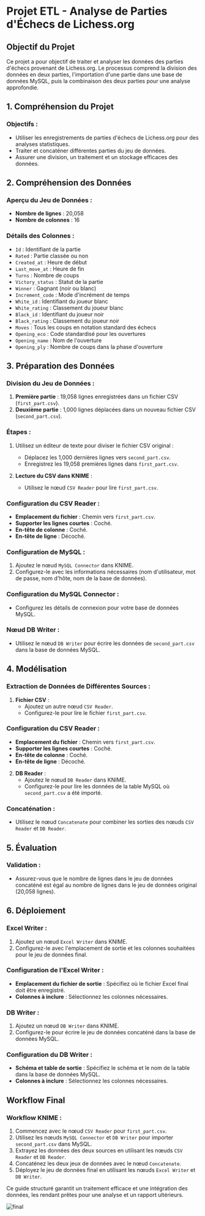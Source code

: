 

# Projet ETL - Analyse de Parties d'Échecs de Lichess.org

## Objectif du Projet

Ce projet a pour objectif de traiter et analyser les données des parties d'échecs provenant de Lichess.org. Le processus comprend la division des données en deux parties, l'importation d'une partie dans une base de données MySQL, puis la combinaison des deux parties pour une analyse approfondie.

## 1. Compréhension du Projet

### Objectifs :
- Utiliser les enregistrements de parties d'échecs de Lichess.org pour des analyses statistiques.
- Traiter et concaténer différentes parties du jeu de données.
- Assurer une division, un traitement et un stockage efficaces des données.

## 2. Compréhension des Données

### Aperçu du Jeu de Données :
- **Nombre de lignes** : 20,058
- **Nombre de colonnes** : 16

### Détails des Colonnes :
- `Id` : Identifiant de la partie
- `Rated` : Partie classée ou non
- `Created_at` : Heure de début
- `Last_move_at` : Heure de fin
- `Turns` : Nombre de coups
- `Victory_status` : Statut de la partie
- `Winner` : Gagnant (noir ou blanc)
- `Increment_code` : Mode d'incrément de temps
- `White_id` : Identifiant du joueur blanc
- `White_rating` : Classement du joueur blanc
- `Black_id` : Identifiant du joueur noir
- `Black_rating` : Classement du joueur noir
- `Moves` : Tous les coups en notation standard des échecs
- `Opening_eco` : Code standardisé pour les ouvertures
- `Opening_name` : Nom de l'ouverture
- `Opening_ply` : Nombre de coups dans la phase d'ouverture

## 3. Préparation des Données

### Division du Jeu de Données :
1. **Première partie** : 19,058 lignes enregistrées dans un fichier CSV (`first_part.csv`).
2. **Deuxième partie** : 1,000 lignes déplacées dans un nouveau fichier CSV (`second_part.csv`).

### Étapes :
1. Utilisez un éditeur de texte pour diviser le fichier CSV original :
   - Déplacez les 1,000 dernières lignes vers `second_part.csv`.
   - Enregistrez les 19,058 premières lignes dans `first_part.csv`.

2. **Lecture du CSV dans KNIME** :
   - Utilisez le nœud `CSV Reader` pour lire `first_part.csv`.

### Configuration du CSV Reader :
- **Emplacement du fichier** : Chemin vers `first_part.csv`.
- **Supporter les lignes courtes** : Coché.
- **En-tête de colonne** : Coché.
- **En-tête de ligne** : Décoché.

### Configuration de MySQL :
1. Ajoutez le nœud `MySQL Connector` dans KNIME.
2. Configurez-le avec les informations nécessaires (nom d'utilisateur, mot de passe, nom d'hôte, nom de la base de données).

### Configuration du MySQL Connector :
- Configurez les détails de connexion pour votre base de données MySQL.

### Nœud DB Writer :
- Utilisez le nœud `DB Writer` pour écrire les données de `second_part.csv` dans la base de données MySQL.

## 4. Modélisation

### Extraction de Données de Différentes Sources :
1. **Fichier CSV** :
   - Ajoutez un autre nœud `CSV Reader`.
   - Configurez-le pour lire le fichier `first_part.csv`.

### Configuration du CSV Reader :
- **Emplacement du fichier** : Chemin vers `first_part.csv`.
- **Supporter les lignes courtes** : Coché.
- **En-tête de colonne** : Coché.
- **En-tête de ligne** : Décoché.

2. **DB Reader** :
   - Ajoutez le nœud `DB Reader` dans KNIME.
   - Configurez-le pour lire les données de la table MySQL où `second_part.csv` a été importé.

### Concaténation :
- Utilisez le nœud `Concatenate` pour combiner les sorties des nœuds `CSV Reader` et `DB Reader`.

## 5. Évaluation

### Validation :
- Assurez-vous que le nombre de lignes dans le jeu de données concaténé est égal au nombre de lignes dans le jeu de données original (20,058 lignes).

## 6. Déploiement

### Excel Writer :
1. Ajoutez un nœud `Excel Writer` dans KNIME.
2. Configurez-le avec l'emplacement de sortie et les colonnes souhaitées pour le jeu de données final.

### Configuration de l'Excel Writer :
- **Emplacement du fichier de sortie** : Spécifiez où le fichier Excel final doit être enregistré.
- **Colonnes à inclure** : Sélectionnez les colonnes nécessaires.

### DB Writer :
1. Ajoutez un nœud `DB Writer` dans KNIME.
2. Configurez-le pour écrire le jeu de données concaténé dans la base de données MySQL.

### Configuration du DB Writer :
- **Schéma et table de sortie** : Spécifiez le schéma et le nom de la table dans la base de données MySQL.
- **Colonnes à inclure** : Sélectionnez les colonnes nécessaires.

## Workflow Final

### Workflow KNIME :
1. Commencez avec le nœud `CSV Reader` pour `first_part.csv`.
2. Utilisez les nœuds `MySQL Connector` et `DB Writer` pour importer `second_part.csv` dans MySQL.
3. Extrayez les données des deux sources en utilisant les nœuds `CSV Reader` et `DB Reader`.
4. Concaténez les deux jeux de données avec le nœud `Concatenate`.
5. Déployez le jeu de données final en utilisant les nœuds `Excel Writer` et `DB Writer`.

Ce guide structuré garantit un traitement efficace et une intégration des données, les rendant prêtes pour une analyse et un rapport ultérieurs.




![final](https://github.com/Belhassennn/ETL/assets/169060450/6ce40573-e047-4178-b273-651d38553acd)




